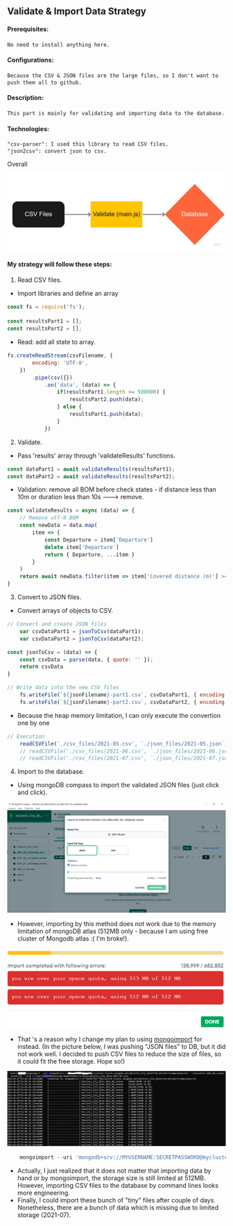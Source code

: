 ## Validate & Import Data Strategy

#### Prerequisites:
    No need to install anything here.
#### Configurations: 
    Because the CSV & JSON files are the large files, so I don't want to push them all to github.
#### Description: 
    This part is mainly for validating and importing data to the database. 
#### Technologies: 
    "csv-parser": I used this library to read CSV files.
    "json2csv": convert json to csv.

Overall

![alt text](./img/overall.jpg "Overall of strategy")

#### My strategy will follow these steps:

1. Read CSV files.

- Import libraries and define an array
```javascript
const fs = require('fs');

const resultsPart1 = [];
const resultsPart2 = [];
```
- Read: add all state to array.

```javascript
fs.createReadStream(csvFilename, {
        encoding: 'UTF-8',
    })
        .pipe(csv({})
            .on('data', (data) => {
                if(resultsPart1.length >= 500000) {
                    resultsPart2.push(data);
                } else {
                    resultsPart1.push(data);
                }
            })
```

2. Validate.
- Pass 'results' array through 'validateResults' functions.

```javascript
const dataPart1 = await validateResults(resultsPart1);
const dataPart2 = await validateResults(resultsPart2);
```

- Validation: remove all BOM before check states - if distance less than 10m or duration less than 10s ---> remove.
```javascript
const validateResults = async (data) => {
    // Remove utf-8 BOM
    const newData = data.map(
        item => {
            const Departure = item['﻿Departure']
            delete item['﻿Departure']
            return { Departure, ...item }
        }
    )
    return await newData.filter(item => item['Covered distance (m)'] >= 10 && item['Duration (sec.)'] >= 10)
}
```

3. Convert to JSON files.
- Convert arrays of objects to CSV.
```javascript
// Convert and create JSON files
    var csvDataPart1 = jsonToCsv(dataPart1);
    var csvDataPart2 = jsonToCsv(dataPart2);
```
```javascript
const jsonToCsv = (data) => {
    const csvData = parse(data, { quote: '' });
    return csvData
}
```

```javascript
// Write data into the new CSV files
    fs.writeFile(`${jsonFilename}-part1.csv`, csvDataPart1, { encoding: 'utf8' }, (err) => err && console.error(err));
    fs.writeFile(`${jsonFilename}-part2.csv`, csvDataPart2, { encoding: 'utf8' }, (err) => err && console.error(err));
```

- Because the heap memory limitation, I can only execute the convertion one by one
```javascript
// Execution
    readCSVFile('./csv_files/2021-05.csv', `./json_files/2021-05.json`)
    // readCSVFile('./csv_files/2021-06.csv', `./json_files/2021-06.json`)
    // readCSVFile('./csv_files/2021-07.csv', `./json_files/2021-07.json`)
```

4. Import to the database.
- Using mongoDB compass to import the validated JSON files (just click and click).

![alt text](./img/ImportToDatabase.PNG "Import data with mongoDB compass")

- However, importing by this method does not work due to the memory limitation of mongoDB atlas (512MB only - because I am using free cluster of Mongodb atlas :( I'm broke!). 

![alt text](./img/MongodbCompass.PNG "Memory limitation")

- That 's a reason why I change my plan to using [mongoimport](https://www.mongodb.com/docs/database-tools/mongoimport/) for instead. (In the picture below, I was pushing "JSON files" to DB, but it did not work well. I decided to push CSV files to reduce the size of files, so it could fit the free storage. Hope so!)

![alt text](./img/Mongoimport.png "Import data with mongoimport")

```javascript
    mongoimport --uri 'mongodb+srv://MYUSERNAME:SECRETPASSWORD@mycluster-ABCDE.azure.mongodb.net/MY_DB?retryWrites=true&w=majority' --collection MY_COLLECTION --jsonArray --file PATH_TO_MY_VALIDATED_JSON_FILES
```

- Actually, I just realized that it does not matter that importing data by hand or by mongoimport, the storage size is still limited at 512MB. However, importing CSV files to the database by command lines looks more engineering. 
- Finally, I could import these bunch of "tiny" files after couple of days. Nonetheless, there are a bunch of data which is missing due to limited storage (2021-07).





